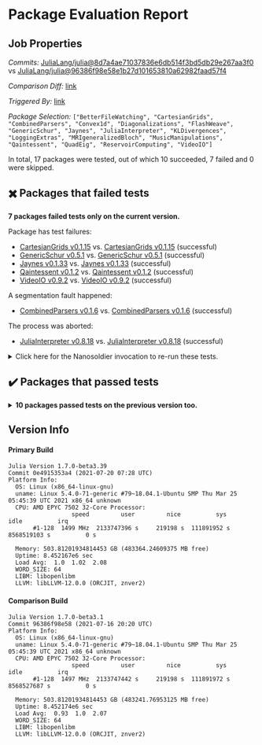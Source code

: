 # Package Evaluation Report

## Job Properties

*Commits:* [JuliaLang/julia@8d7a4ae71037836e6db514f3bd5db29e267aa3f0](https://github.com/JuliaLang/julia/commit/8d7a4ae71037836e6db514f3bd5db29e267aa3f0) vs [JuliaLang/julia@96386f98e58e1b27d101653810a62982faad57f4](https://github.com/JuliaLang/julia/commit/96386f98e58e1b27d101653810a62982faad57f4)

*Comparison Diff:* [link](https://github.com/JuliaLang/julia/compare/96386f98e58e1b27d101653810a62982faad57f4..8d7a4ae71037836e6db514f3bd5db29e267aa3f0)

*Triggered By:* [link](https://github.com/JuliaLang/julia/pull/41499#issuecomment-883139526)

*Package Selection:* `["BetterFileWatching", "CartesianGrids", "CombinedParsers", "Convex1d", "Diagonalizations", "FlashWeave", "GenericSchur", "Jaynes", "JuliaInterpreter", "KLDivergences", "LoggingExtras", "MRIgeneralizedBloch", "MusicManipulations", "Qaintessent", "QuadEig", "ReservoirComputing", "VideoIO"]`

In total, 17 packages were tested, out of which 10 succeeded, 7 failed and 0 were skipped.


## :heavy_multiplication_x: Packages that failed tests

**7 packages failed tests only on the current version.**

Package has test failures:

- [CartesianGrids v0.1.15](https://s3.amazonaws.com/julialang-reports/nanosoldier/pkgeval/by_hash/8d7a4ae_vs_96386f9/CartesianGrids.1.7.0-beta3-0e4915353a4.log) vs. [CartesianGrids v0.1.15](https://s3.amazonaws.com/julialang-reports/nanosoldier/pkgeval/by_hash/8d7a4ae_vs_96386f9/CartesianGrids.1.7.0-beta3-96386f98e58.log) (successful)
- [GenericSchur v0.5.1](https://s3.amazonaws.com/julialang-reports/nanosoldier/pkgeval/by_hash/8d7a4ae_vs_96386f9/GenericSchur.1.7.0-beta3-0e4915353a4.log) vs. [GenericSchur v0.5.1](https://s3.amazonaws.com/julialang-reports/nanosoldier/pkgeval/by_hash/8d7a4ae_vs_96386f9/GenericSchur.1.7.0-beta3-96386f98e58.log) (successful)
- [Jaynes v0.1.33](https://s3.amazonaws.com/julialang-reports/nanosoldier/pkgeval/by_hash/8d7a4ae_vs_96386f9/Jaynes.1.7.0-beta3-0e4915353a4.log) vs. [Jaynes v0.1.33](https://s3.amazonaws.com/julialang-reports/nanosoldier/pkgeval/by_hash/8d7a4ae_vs_96386f9/Jaynes.1.7.0-beta3-96386f98e58.log) (successful)
- [Qaintessent v0.1.2](https://s3.amazonaws.com/julialang-reports/nanosoldier/pkgeval/by_hash/8d7a4ae_vs_96386f9/Qaintessent.1.7.0-beta3-0e4915353a4.log) vs. [Qaintessent v0.1.2](https://s3.amazonaws.com/julialang-reports/nanosoldier/pkgeval/by_hash/8d7a4ae_vs_96386f9/Qaintessent.1.7.0-beta3-96386f98e58.log) (successful)
- [VideoIO v0.9.2](https://s3.amazonaws.com/julialang-reports/nanosoldier/pkgeval/by_hash/8d7a4ae_vs_96386f9/VideoIO.1.7.0-beta3-0e4915353a4.log) vs. [VideoIO v0.9.2](https://s3.amazonaws.com/julialang-reports/nanosoldier/pkgeval/by_hash/8d7a4ae_vs_96386f9/VideoIO.1.7.0-beta3-96386f98e58.log) (successful)

A segmentation fault happened:

- [CombinedParsers v0.1.6](https://s3.amazonaws.com/julialang-reports/nanosoldier/pkgeval/by_hash/8d7a4ae_vs_96386f9/CombinedParsers.1.7.0-beta3-0e4915353a4.log) vs. [CombinedParsers v0.1.6](https://s3.amazonaws.com/julialang-reports/nanosoldier/pkgeval/by_hash/8d7a4ae_vs_96386f9/CombinedParsers.1.7.0-beta3-96386f98e58.log) (successful)

The process was aborted:

- [JuliaInterpreter v0.8.18](https://s3.amazonaws.com/julialang-reports/nanosoldier/pkgeval/by_hash/8d7a4ae_vs_96386f9/JuliaInterpreter.1.7.0-beta3-0e4915353a4.log) vs. [JuliaInterpreter v0.8.18](https://s3.amazonaws.com/julialang-reports/nanosoldier/pkgeval/by_hash/8d7a4ae_vs_96386f9/JuliaInterpreter.1.7.0-beta3-96386f98e58.log) (successful)

<details><summary>Click here for the Nanosoldier invocation to re-run these tests.</summary>
<p>

```
@nanosoldier `runtests(["CartesianGrids", "CombinedParsers", "GenericSchur", "Jaynes", "JuliaInterpreter", "Qaintessent", "VideoIO"], vs = ":release-1.7")`
```

</p>
</details>



## :heavy_check_mark: Packages that passed tests

<details><summary><strong>10 packages passed tests on the previous version too.</strong></summary>
<p>

- [BetterFileWatching v0.1.4](https://s3.amazonaws.com/julialang-reports/nanosoldier/pkgeval/by_hash/8d7a4ae_vs_96386f9/BetterFileWatching.1.7.0-beta3-0e4915353a4.log)
- [Convex1d v0.1.0](https://s3.amazonaws.com/julialang-reports/nanosoldier/pkgeval/by_hash/8d7a4ae_vs_96386f9/Convex1d.1.7.0-beta3-0e4915353a4.log)
- [Diagonalizations v0.2.1](https://s3.amazonaws.com/julialang-reports/nanosoldier/pkgeval/by_hash/8d7a4ae_vs_96386f9/Diagonalizations.1.7.0-beta3-0e4915353a4.log)
- [FlashWeave v0.18.0](https://s3.amazonaws.com/julialang-reports/nanosoldier/pkgeval/by_hash/8d7a4ae_vs_96386f9/FlashWeave.1.7.0-beta3-0e4915353a4.log)
- [KLDivergences v0.1.2](https://s3.amazonaws.com/julialang-reports/nanosoldier/pkgeval/by_hash/8d7a4ae_vs_96386f9/KLDivergences.1.7.0-beta3-0e4915353a4.log)
- [LoggingExtras v0.4.7](https://s3.amazonaws.com/julialang-reports/nanosoldier/pkgeval/by_hash/8d7a4ae_vs_96386f9/LoggingExtras.1.7.0-beta3-0e4915353a4.log)
- [MRIgeneralizedBloch v0.2.3](https://s3.amazonaws.com/julialang-reports/nanosoldier/pkgeval/by_hash/8d7a4ae_vs_96386f9/MRIgeneralizedBloch.1.7.0-beta3-0e4915353a4.log)
- [MusicManipulations v1.6.3](https://s3.amazonaws.com/julialang-reports/nanosoldier/pkgeval/by_hash/8d7a4ae_vs_96386f9/MusicManipulations.1.7.0-beta3-0e4915353a4.log)
- [QuadEig v0.1.0](https://s3.amazonaws.com/julialang-reports/nanosoldier/pkgeval/by_hash/8d7a4ae_vs_96386f9/QuadEig.1.7.0-beta3-0e4915353a4.log)
- [ReservoirComputing v0.7.0](https://s3.amazonaws.com/julialang-reports/nanosoldier/pkgeval/by_hash/8d7a4ae_vs_96386f9/ReservoirComputing.1.7.0-beta3-0e4915353a4.log)

</p>
</details>


## Version Info

#### Primary Build

```
Julia Version 1.7.0-beta3.39
Commit 0e4915353a4 (2021-07-20 07:28 UTC)
Platform Info:
  OS: Linux (x86_64-linux-gnu)
  uname: Linux 5.4.0-71-generic #79~18.04.1-Ubuntu SMP Thu Mar 25 05:45:39 UTC 2021 x86_64 unknown
  CPU: AMD EPYC 7502 32-Core Processor: 
                  speed         user         nice          sys         idle          irq
       #1-128  1499 MHz  2133747396 s     219198 s  111891952 s  8568519103 s          0 s
       
  Memory: 503.81201934814453 GB (483364.24609375 MB free)
  Uptime: 8.452167e6 sec
  Load Avg:  1.0  1.02  2.08
  WORD_SIZE: 64
  LIBM: libopenlibm
  LLVM: libLLVM-12.0.0 (ORCJIT, znver2)

```

#### Comparison Build

```
Julia Version 1.7.0-beta3.1
Commit 96386f98e58 (2021-07-16 20:20 UTC)
Platform Info:
  OS: Linux (x86_64-linux-gnu)
  uname: Linux 5.4.0-71-generic #79~18.04.1-Ubuntu SMP Thu Mar 25 05:45:39 UTC 2021 x86_64 unknown
  CPU: AMD EPYC 7502 32-Core Processor: 
                  speed         user         nice          sys         idle          irq
       #1-128  1497 MHz  2133747442 s     219198 s  111891972 s  8568527687 s          0 s
       
  Memory: 503.81201934814453 GB (483241.76953125 MB free)
  Uptime: 8.452174e6 sec
  Load Avg:  0.93  1.0  2.07
  WORD_SIZE: 64
  LIBM: libopenlibm
  LLVM: libLLVM-12.0.0 (ORCJIT, znver2)

```
<!-- Generated on 2021-07-20T09:43:54.391 -->
